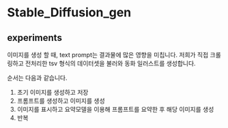 # Stable_Diffusion_gen


## experiments

이미지를 생성 할 때, text prompt는 결과물에 많은 영향을 미칩니다.
저희가 직접 크롤링하고 전처리한 tsv 형식의 데이터셋을 불러와 동화 일러스트를 생성합니다.

순서는 다음과 같습니다.

1. 초기 이미지를 생성하고 저장
2. 프롬프트를 생성하고 이미지를 생성
3. 이미지를 표시하고 요약모델을 이용해 프롬프트를 요약한 후 해당 이미지를 생성
4. 반복

